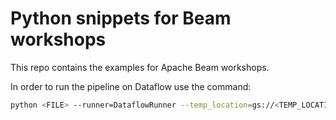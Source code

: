 # Python snippets for Beam workshops

This repo contains the examples for Apache Beam workshops.

In order to run the pipeline on Dataflow use the command:

```bash
python <FILE> --runner=DataflowRunner --temp_location=gs://<TEMP_LOCATION> --project=<PROJECT> --region=us-central1
```
